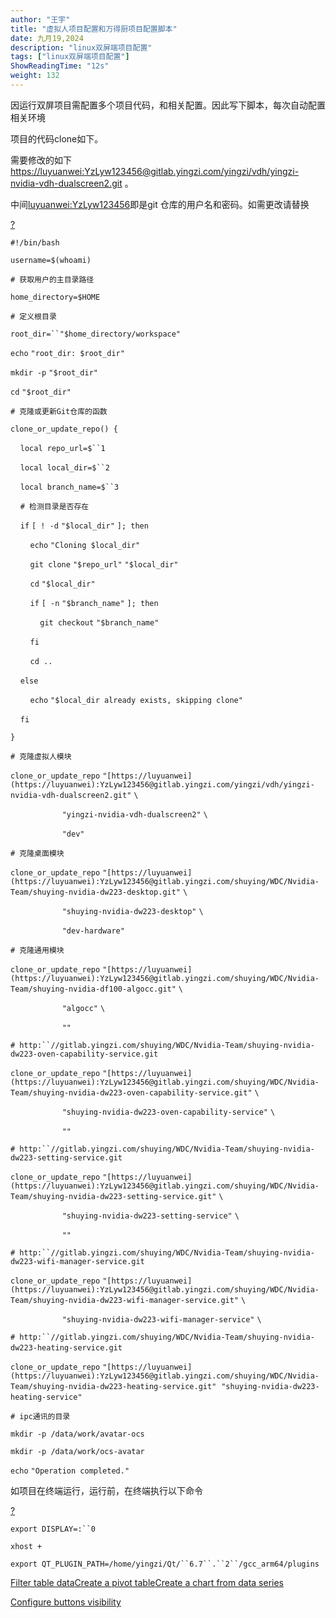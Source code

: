```yaml
---
author: "王宇"
title: "虚拟人项目配置和万得厨项目配置脚本"
date: 九月19,2024
description: "linux双屏端项目配置"
tags: ["linux双屏端项目配置"]
ShowReadingTime: "12s"
weight: 132
---
```

  

因运行双屏项目需配置多个项目代码，和相关配置。因此写下脚本，每次自动配置相关环境

  

项目的代码clone如下。

需要修改的如下[https://luyuanwei:YzLyw123456@gitlab.yingzi.com/yingzi/vdh/yingzi-nvidia-vdh-dualscreen2.git](https://luyuanwei:YzLyw123456@gitlab.yingzi.com/yingzi/vdh/yingzi-nvidia-vdh-dualscreen2.git) 。

中间[luyuanwei:YzLyw123456](https://luyuanwei:YzLyw123456@gitlab.yingzi.com/yingzi/vdh/yingzi-nvidia-vdh-dualscreen2.git)即是git 仓库的用户名和密码。如需更改请替换

  

[?](#)

`#!/bin/bash`

`username=$(whoami)`

`# 获取用户的主目录路径`

`home_directory=$HOME`

`# 定义根目录`

`root_dir=``"$home_directory/workspace"`

`echo` `"root_dir: $root_dir"`

`mkdir -p` `"$root_dir"`

`cd` `"$root_dir"`

`# 克隆或更新Git仓库的函数`

`clone_or_update_repo() {`

    `local repo_url=$``1`

    `local local_dir=$``2`

    `local branch_name=$``3`

    `# 检测目录是否存在`

    `if` `[ ! -d` `"$local_dir"` `]; then`

        `echo` `"Cloning $local_dir"`

        `git clone` `"$repo_url"` `"$local_dir"`

        `cd` `"$local_dir"`

        `if` `[ -n` `"$branch_name"` `]; then`

            `git checkout` `"$branch_name"`

        `fi`

        `cd ..`

    `else`

        `echo` `"$local_dir already exists, skipping clone"`

    `fi`

`}`

`# 克隆虚拟人模块`

`clone_or_update_repo` `"[https://luyuanwei](https://luyuanwei):YzLyw123456@gitlab.yingzi.com/yingzi/vdh/yingzi-nvidia-vdh-dualscreen2.git"` `\`

                     `"yingzi-nvidia-vdh-dualscreen2"` `\`

                     `"dev"`

`# 克隆桌面模块`

`clone_or_update_repo` `"[https://luyuanwei](https://luyuanwei):YzLyw123456@gitlab.yingzi.com/shuying/WDC/Nvidia-Team/shuying-nvidia-dw223-desktop.git"` `\`

                     `"shuying-nvidia-dw223-desktop"` `\`

                     `"dev-hardware"`

`# 克隆通用模块`

`clone_or_update_repo` `"[https://luyuanwei](https://luyuanwei):YzLyw123456@gitlab.yingzi.com/shuying/WDC/Nvidia-Team/shuying-nvidia-df100-algocc.git"` `\`

                     `"algocc"` `\`

                     `""`

`# http:``//gitlab.yingzi.com/shuying/WDC/Nvidia-Team/shuying-nvidia-dw223-oven-capability-service.git`

`clone_or_update_repo` `"[https://luyuanwei](https://luyuanwei):YzLyw123456@gitlab.yingzi.com/shuying/WDC/Nvidia-Team/shuying-nvidia-dw223-oven-capability-service.git"` `\`

                     `"shuying-nvidia-dw223-oven-capability-service"` `\`

                     `""`             

`# http:``//gitlab.yingzi.com/shuying/WDC/Nvidia-Team/shuying-nvidia-dw223-setting-service.git`

`clone_or_update_repo` `"[https://luyuanwei](https://luyuanwei):YzLyw123456@gitlab.yingzi.com/shuying/WDC/Nvidia-Team/shuying-nvidia-dw223-setting-service.git"` `\`

                     `"shuying-nvidia-dw223-setting-service"` `\`

                     `""`

`# http:``//gitlab.yingzi.com/shuying/WDC/Nvidia-Team/shuying-nvidia-dw223-wifi-manager-service.git`

`clone_or_update_repo` `"[https://luyuanwei](https://luyuanwei):YzLyw123456@gitlab.yingzi.com/shuying/WDC/Nvidia-Team/shuying-nvidia-dw223-wifi-manager-service.git"` `\`

                     `"shuying-nvidia-dw223-wifi-manager-service"` `\`

`# http:``//gitlab.yingzi.com/shuying/WDC/Nvidia-Team/shuying-nvidia-dw223-heating-service.git`    

`clone_or_update_repo` `"[https://luyuanwei](https://luyuanwei):YzLyw123456@gitlab.yingzi.com/shuying/WDC/Nvidia-Team/shuying-nvidia-dw223-heating-service.git"`  `"shuying-nvidia-dw223-heating-service"`     

`# ipc通讯的目录`

`mkdir -p /data/work/avatar-ocs`

`mkdir -p /data/work/ocs-avatar`

`echo` `"Operation completed."`

  

如项目在终端运行，运行前，在终端执行以下命令

[?](#)

`export DISPLAY=:``0`

`xhost +`

`export QT_PLUGIN_PATH=/home/yingzi/Qt/``6.7``.``2``/gcc_arm64/plugins`

  

  

[Filter table data](#)[Create a pivot table](#)[Create a chart from data series](#)

[Configure buttons visibility](/users/tfac-settings.action)